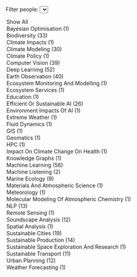 <label for="tagFilter">Filter people:</label>
<select id="tagFilter">
<option value="all">Show All</option>
<option value="Bayesian Optimisation">Bayesian Optimisation (1)</option>
<option value="Biodiversity">Biodiversity (33)</option>
<option value="Climate Impacts">Climate Impacts (1)</option>
<option value="Climate Modeling">Climate Modeling (30)</option>
<option value="Climate Policy">Climate Policy (1)</option>
<option value="Computer Vision">Computer Vision (39)</option>
<option value="Deep Learning">Deep Learning (52)</option>
<option value="Earth Observation">Earth Observation (40)</option>
<option value="Ecosystem Monitoring And Modelling">Ecosystem Monitoring And Modelling (1)</option>
<option value="Ecosystem Services">Ecosystem Services (1)</option>
<option value="Education">Education (1)</option>
<option value="Efficient Or Sustainable AI">Efficient Or Sustainable AI (26)</option>
<option value="Environment Impacts Of AI">Environment Impacts Of AI (1)</option>
<option value="Extreme Weather">Extreme Weather (1)</option>
<option value="Fluid Dynamics">Fluid Dynamics (1)</option>
<option value="GIS">GIS (1)</option>
<option value="Geomatics">Geomatics (1)</option>
<option value="HPC">HPC (1)</option>
<option value="Impact On Climate Change On Health">Impact On Climate Change On Health (1)</option>
<option value="Knowledge Graphs">Knowledge Graphs (1)</option>
<option value="Machine Learning">Machine Learning (56)</option>
<option value="Machine Listening">Machine Listening (2)</option>
<option value="Marine Ecology">Marine Ecology (9)</option>
<option value="Materials And Atmospheric Science">Materials And Atmospheric Science (1)</option>
<option value="Meteorology">Meteorology (1)</option>
<option value="Molecular Modeling Of Atmospheric Chemistry">Molecular Modeling Of Atmospheric Chemistry (1)</option>
<option value="NLP">NLP (13)</option>
<option value="Remote Sensing">Remote Sensing (1)</option>
<option value="Soundscape Analysis">Soundscape Analysis (12)</option>
<option value="Spatial Analysis">Spatial Analysis (1)</option>
<option value="Sustainable Cities">Sustainable Cities (19)</option>
<option value="Sustainable Production">Sustainable Production (14)</option>
<option value="Sustainable Space Exploration And Research">Sustainable Space Exploration And Research (1)</option>
<option value="Sustainable Transport">Sustainable Transport (11)</option>
<option value="Urban Planning">Urban Planning (12)</option>
<option value="Weather Forecasting">Weather Forecasting (1)</option></select>

<script>
        document.getElementById('tagFilter').addEventListener('change', function () {
            const selectedTag = this.value;
            document.querySelectorAll('.content').forEach(div => {
                const tags = div.getAttribute('data-tags').split(',');
                if (selectedTag === 'all' || tags.includes(selectedTag)) {
                    div.classList.remove('hidden');
                } else {
                    div.classList.add('hidden');
                }
            });
        });
</script>

